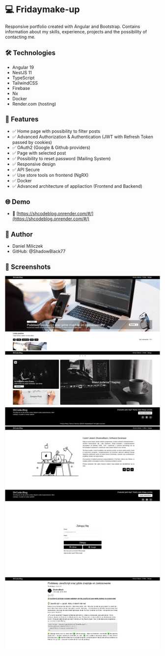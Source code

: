 # 💻 Fridaymake-up

Responsive portfolio created with Angular and Bootstrap. Contains information about my skills, experience, projects and the possibility of contacting me.

## 🛠️ Technologies

- Angular 19
- NestJS 11
- TypeScript
- TailwindCSS
- Firebase
- Nx
- Docker
- Render.com (hosting)

## 🎯 Features

- ✅ Home page with possibility to filter posts
- ✅ Advanced Authorization & Authentication (JWT with Refresh Token passed by cookies)
- ✅ OAuth2 (Google & Github providers)
- ✅ Page with selected post
- ✅ Possibility to reset password (Mailing System)
- ✅ Responsive design
- ✅ API Secure
- ✅ Use store tools on frontend (NgRX)
- ✅ Docker
- ✅ Advanced architecture of appliaction (Frontend and Backend)

## 🌐 Demo
- 🔗 [https://shcodeblog.onrender.com/#/](https://shcodeblog.onrender.com/#/)

## 🧠 Author
- Daniel Miliczek
- GitHub: @ShadowBlack77

## 📸 Screenshots

![Home](./assets/screenshots/homepage.png)
![Features](./assets/screenshots/features.png)
![About](./assets/screenshots/about.png)
![Login](./assets/screenshots/loginpage.png)
![Post](./assets/screenshots/postpage.png)
